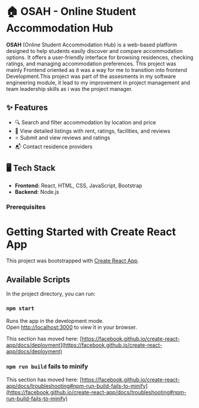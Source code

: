 # 🏠 OSAH - Online Student Accommodation Hub

**OSAH** (Online Student Accommodation Hub) is a web-based platform designed to help students easily discover and compare accommodation options. It offers a user-friendly interface for browsing residences, checking ratings, and managing accommodation preferences. This project was mainly Frontend oriented as it was a way for me to transition into frontend Development.This project was part of the assesments in my software engineering module, it lead to my improvement in project management and team leadership skills  as i was the project manager. 

## ✨ Features

- 🔍 Search and filter accommodation by location and price
- 📄 View detailed listings with rent, ratings, facilities, and reviews
- ⭐ Submit and view reviews and ratings
- 📬 Contact residence providers


## 🖥️ Tech Stack

- **Frontend:** React, HTML, CSS, JavaScript, Bootstrap
- **Backend:** Node.js


### Prerequisites

# Getting Started with Create React App

This project was bootstrapped with [Create React App](https://github.com/facebook/create-react-app).

## Available Scripts

In the project directory, you can run:

### `npm start`

Runs the app in the development mode.\
Open [http://localhost:3000](http://localhost:3000) to view it in your browser.




This section has moved here: [https://facebook.github.io/create-react-app/docs/deployment](https://facebook.github.io/create-react-app/docs/deployment)

### `npm run build` fails to minify

This section has moved here: [https://facebook.github.io/create-react-app/docs/troubleshooting#npm-run-build-fails-to-minify](https://facebook.github.io/create-react-app/docs/troubleshooting#npm-run-build-fails-to-minify)
